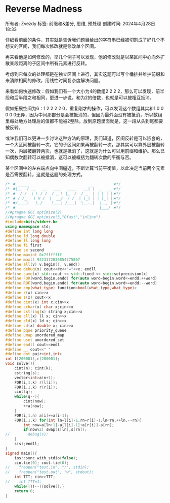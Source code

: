 # Reverse Madness

所有者: Zvezdy
标签: 前缀和&差分, 思维, 预处理
创建时间: 2024年4月28日 18:33

仔细看前面的条件，其实就是告诉我们题目给出的字符串已经被切割成了好几个不想交的区间，我们每次修改就是修改单个区间。

再来看他是如何修改的，举几个例子可以发现，他的修改就是以某区间中心向外扩散某段距离的子区间中所有元素进行反转。

考虑到它每次的处理都是在独立区间上进行，其实这题可以写个桶排并维护前缀和来消除相同的修改，用线性时间复杂度解决问题。

来看如何快速修改：假如我们有一个大小为4的数组2 2 2 2，那么可以发现，前半段和后半段之和相同，更进一步说，和为2的倍数，也就是可以被相互抵消。

假如拓展空间为6：1 2 2 2 2 0，重复刚才的操作，可以发现这个数组其实和1 0 0 0 0 0无异，因为中间那部分是会被抵消的，但因为最外面没有被抵消，所以数组里每处地方处理后的值都不能被2整除。放到原题里面就是，这一段从头到尾都要被反转。

或许我们可以更进一步讨论这种方法的原理，我们知道，区间反转是可以嵌套的，一个大区间被翻转一次，它的子区间如果再被翻转一次，那其实可以算外层被翻转一次，内层被翻转两次，也就是抵消了，这就是为什么可以用前缀和维护。那么已知偶数次翻转可以被抵消，这可以被概括为翻转次数的平衡与否。

某个区间中的左右端点向中间逼近，不断计算当前平衡值，以此决定当前两个元素是否需要翻转，这就是这题的处理方式。

```cpp
/* ★ _____                           _         ★*/
/* ★|__  / __   __   ___   ____   __| |  _   _ ★*/
/* ★  / /  \ \ / /  / _ \ |_  /  / _  | | | | |★*/
/* ★ / /_   \ V /  |  __/  / /  | (_| | | |_| |★*/
/* ★/____|   \_/    \___| /___|  \__._|  \__, |★*/
/* ★                                     |___/ ★*/
//#pragma GCC optimize(2)
//#pragma GCC optimize(3,"Ofast","inline")
#include<bits/stdc++.h>
using namespace std;
#define int long long
#define ld long double
#define ll long long
#define fi first
#define se second
#define maxint 0x7fffffff
#define maxll 9223372036854775807
#define all(v) v.begin(), v.end()
#define debug(x) cout<<#x<<"="<<x; endll
#define save(x) std::cout << std::fixed << std::setprecision(x)
#define FOR(word,begin,endd) for(auto word=begin;word<=endd;++word)
#define ROF(word,begin,endd) for(auto word=begin;word>=endd;--word)
#define cmp(what_type) function<bool(what_type,what_type)>
#define r(x) cin>>x
#define s(x) cout<<x
#define cint(x) int x;cin>>x
#define cchar(x) char x;cin>>x
#define cstring(x) string x;cin>>x
#define cll(x) ll x; cin>>x
#define cld(x) ld x; cin>>x
#define cd(x) double x; cin>>x
#define pque priority_queue
#define umap unordered_map
#define uset unordered_set
#define endll cout<<endl
#define __ cout<<" "
#define dot pair<int,int>
int l[200001],r[200001];
void solve(){
    cint(n); cint(k);
    cstring(s);
    vector<int>a(n+1);
    FOR(i,1,k) r(l[i]);
    FOR(i,1,k) r(r[i]);
    cint(q);
    while(q--){
        cint(now);
        ++a[now];
    }
    FOR(i,1,n) a[i]+=a[i-1];
    FOR(i,1,k) for(int ln=l[i]-1,rn=r[i]-1;ln<rn;++ln,--rn){
        int now=a[ln+1]-a[l[i]-1]+a[r[i]]-a[rn];
        if(now%2) swap(s[ln],s[rn]);
//        debug(s);
    }
    s(s);endll;
}    
signed main(){
    ios::sync_with_stdio(false);
    cin.tie(0); cout.tie(0);
//    freopen("test.in", "r", stdin);
//    freopen("test.out", "w", stdout);
    int TTT; cin>>TTT;
//    int TTT=1;
    while(TTT--){solve();}
    return 0;
}

```
